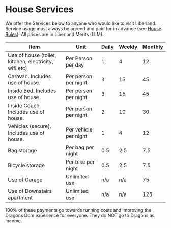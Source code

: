 # House Services

We offer the Services below to anyone who would like to visit Liberland.  Service usage must always be agreed and paid for in advance (see [House Rules](/rules.md)).  All prices are in Liberland Merits (LLM).


|Item|Unit| Daily| Weekly | Monthly|
|---|---|---|---|---|
|Use of house (toilet, kitchen, electricity, wifi etc)|Per Person per day| 1  |4 | 12 |
|Caravan. Includes use of house.|Per person per night|3 | 15 | 45 |
|Inside Bed. Includes use of house.|Per person per night|3|15|45|
|Inside Couch. Includes use of house.|Per person per night|2|10|30|
|Vehicles (secure). Includes use of house.|Per vehicle per night| 1  |4 | 12 |
|Bag storage|Per bag per night|0.5|2.5|7.5|
|Bicycle storage|Per bike per night|0.5|2.5|7.5|
|Use of Garage|Unlimited use|n/a|n/a|75|
|Use of Downstairs apartment|Unlimited use|n/a|n/a|125|

100% of these payments go towards running costs and improving the Dragons Dom experience for everyone.  They do NOT go to Dragons as income.  





